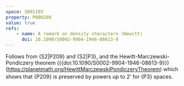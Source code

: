 ```yaml
---
space: S001103
property: P000209
value: true
refs:
    - name: A remark on density characters (Hewitt)
      doi: 10.1090/S0002-9904-1946-08613-9
---
```


Follows from {S2|P209}
and {S2|P3},
and the Hewitt-Marczewski-Pondiczery theorem
({{doi:10.1090/S0002-9904-1946-08613-9}})
(<https://planetmath.org/HewittMarczewskiPondiczeryTheorem>)
which shows that {P209} is preserved by powers up to $2^{\mathfrak c}$
for {P3} spaces.
